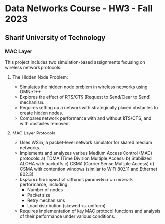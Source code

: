 # Data Networks Course - HW3 - Fall 2023
## Sharif University of Technology
### MAC Layer

This project includes two simulation-based assignments focusing on wireless network protocols:

1. The Hidden Node Problem:
   - Simulates the hidden node problem in wireless networks using OMNeT++.
   - Explores the effect of RTS/CTS (Request to Send/Clear to Send) mechanism.
   - Requires setting up a network with strategically placed obstacles to create hidden nodes.
   - Compares network performance with and without RTS/CTS, and with obstacles removed.

2. MAC Layer Protocols:
   - Uses WSim, a packet-level network simulator for shared medium networks.
   - Implements and analyzes various Medium Access Control (MAC) protocols:
     a) TDMA (Time Division Multiple Access)
     b) Stabilized ALOHA with backoffs
     c) CSMA (Carrier Sense Multiple Access)
     d) CSMA with contention windows (similar to WiFi 802.11 and Ethernet 802.3)
   - Explores the impact of different parameters on network performance, including:
     - Number of nodes
     - Packet size
     - Retry mechanisms
     - Load distribution (skewed vs. uniform)
   - Requires implementation of key MAC protocol functions and analysis of their performance under various conditions.
